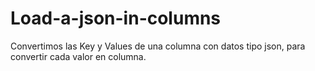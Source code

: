 # Load-a-json-in-columns

Convertimos las Key y Values de una columna con datos tipo json, para convertir cada valor en columna. 

